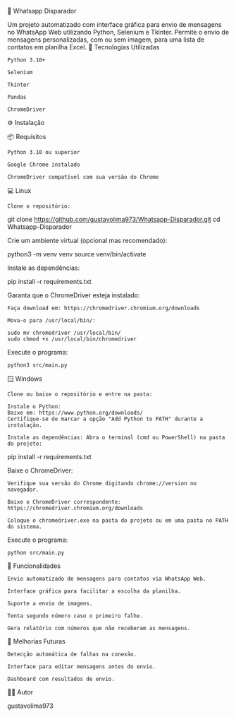 📲 Whatsapp Disparador

Um projeto automatizado com interface gráfica para envio de mensagens no WhatsApp Web utilizando Python, Selenium e Tkinter. Permite o envio de mensagens personalizadas, com ou sem imagem, para uma lista de contatos em planilha Excel.
🧰 Tecnologias Utilizadas

    Python 3.10+

    Selenium

    Tkinter

    Pandas

    ChromeDriver

⚙️ Instalação

📦 Requisitos

    Python 3.10 ou superior

    Google Chrome instalado

    ChromeDriver compatível com sua versão do Chrome

💻 Linux

    Clone o repositório:

git clone https://github.com/gustavolima973/Whatsapp-Disparador.git
cd Whatsapp-Disparador

Crie um ambiente virtual (opcional mas recomendado):

python3 -m venv venv
source venv/bin/activate

Instale as dependências:

pip install -r requirements.txt

Garanta que o ChromeDriver esteja instalado:

    Faça download em: https://chromedriver.chromium.org/downloads

    Mova-o para /usr/local/bin/:

    sudo mv chromedriver /usr/local/bin/
    sudo chmod +x /usr/local/bin/chromedriver

Execute o programa:

    python3 src/main.py

🪟 Windows

    Clone ou baixe o repositório e entre na pasta:

    Instale o Python:
    Baixe em: https://www.python.org/downloads/
    Certifique-se de marcar a opção "Add Python to PATH" durante a instalação.

    Instale as dependências: Abra o terminal (cmd ou PowerShell) na pasta do projeto:

pip install -r requirements.txt

Baixe o ChromeDriver:

    Verifique sua versão do Chrome digitando chrome://version no navegador.

    Baixe o ChromeDriver correspondente: https://chromedriver.chromium.org/downloads

    Coloque o chromedriver.exe na pasta do projeto ou em uma pasta no PATH do sistema.

Execute o programa:

    python src/main.py


💾 Funcionalidades

    Envio automatizado de mensagens para contatos via WhatsApp Web.

    Interface gráfica para facilitar a escolha da planilha.

    Suporte a envio de imagens.

    Tenta segundo número caso o primeiro falhe.

    Gera relatório com números que não receberam as mensagens.

🚧 Melhorias Futuras

    Detecção automática de falhas na conexão.

    Interface para editar mensagens antes do envio.

    Dashboard com resultados de envio.

🧑‍💻 Autor

gustavolima973

